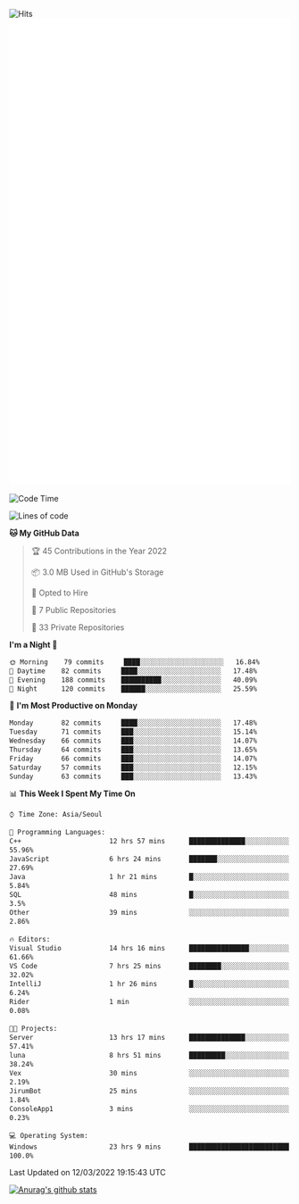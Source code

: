 ![Hits](https://hits.seeyoufarm.com/api/count/incr/badge.svg?url=https%3A%2F%2Fgithub.com%2Fkokose1234&count_bg=%2379C83D&title_bg=%23555555&icon=apple.svg&icon_color=%23E7E7E7&title=hits&edge_flat=false)
<br/>
![Metrics](https://github.com/kokose1234/kokose1234/blob/main/github-metrics.svg)

<!--START_SECTION:waka-->
![Code Time](http://img.shields.io/badge/Code%20Time-563%20hrs%2044%20mins-blue)

![Lines of code](https://img.shields.io/badge/From%20Hello%20World%20I%27ve%20Written-2%20Million%20lines%20of%20code-blue)

**🐱 My GitHub Data** 

> 🏆 45 Contributions in the Year 2022
 > 
> 📦 3.0 MB Used in GitHub's Storage 
 > 
> 💼 Opted to Hire
 > 
> 📜 7 Public Repositories 
 > 
> 🔑 33 Private Repositories  
 > 
**I'm a Night 🦉** 

```text
🌞 Morning    79 commits     ████░░░░░░░░░░░░░░░░░░░░░   16.84% 
🌆 Daytime    82 commits     ████░░░░░░░░░░░░░░░░░░░░░   17.48% 
🌃 Evening    188 commits    ██████████░░░░░░░░░░░░░░░   40.09% 
🌙 Night      120 commits    ██████░░░░░░░░░░░░░░░░░░░   25.59%

```
📅 **I'm Most Productive on Monday** 

```text
Monday       82 commits     ████░░░░░░░░░░░░░░░░░░░░░   17.48% 
Tuesday      71 commits     ███░░░░░░░░░░░░░░░░░░░░░░   15.14% 
Wednesday    66 commits     ███░░░░░░░░░░░░░░░░░░░░░░   14.07% 
Thursday     64 commits     ███░░░░░░░░░░░░░░░░░░░░░░   13.65% 
Friday       66 commits     ███░░░░░░░░░░░░░░░░░░░░░░   14.07% 
Saturday     57 commits     ███░░░░░░░░░░░░░░░░░░░░░░   12.15% 
Sunday       63 commits     ███░░░░░░░░░░░░░░░░░░░░░░   13.43%

```


📊 **This Week I Spent My Time On** 

```text
⌚︎ Time Zone: Asia/Seoul

💬 Programming Languages: 
C++                      12 hrs 57 mins      ██████████████░░░░░░░░░░░   55.96% 
JavaScript               6 hrs 24 mins       ███████░░░░░░░░░░░░░░░░░░   27.69% 
Java                     1 hr 21 mins        █░░░░░░░░░░░░░░░░░░░░░░░░   5.84% 
SQL                      48 mins             █░░░░░░░░░░░░░░░░░░░░░░░░   3.5% 
Other                    39 mins             ░░░░░░░░░░░░░░░░░░░░░░░░░   2.86%

🔥 Editors: 
Visual Studio            14 hrs 16 mins      ███████████████░░░░░░░░░░   61.66% 
VS Code                  7 hrs 25 mins       ████████░░░░░░░░░░░░░░░░░   32.02% 
IntelliJ                 1 hr 26 mins        █░░░░░░░░░░░░░░░░░░░░░░░░   6.24% 
Rider                    1 min               ░░░░░░░░░░░░░░░░░░░░░░░░░   0.08%

🐱‍💻 Projects: 
Server                   13 hrs 17 mins      ██████████████░░░░░░░░░░░   57.41% 
luna                     8 hrs 51 mins       █████████░░░░░░░░░░░░░░░░   38.24% 
Vex                      30 mins             ░░░░░░░░░░░░░░░░░░░░░░░░░   2.19% 
JirumBot                 25 mins             ░░░░░░░░░░░░░░░░░░░░░░░░░   1.84% 
ConsoleApp1              3 mins              ░░░░░░░░░░░░░░░░░░░░░░░░░   0.23%

💻 Operating System: 
Windows                  23 hrs 9 mins       █████████████████████████   100.0%

```


 Last Updated on 12/03/2022 19:15:43 UTC
<!--END_SECTION:waka-->

[![Anurag's github stats](https://github-readme-stats.vercel.app/api?username=kokose1234&theme=dracula)](https://github.com/anuraghazra/github-readme-stats)



	
